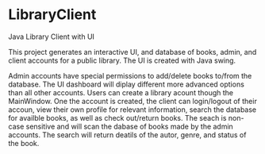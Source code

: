 # LibraryClient
Java Library Client with UI

This project generates an interactive UI, and database of books, admin, and client accounts for a public library. The UI is created with Java swing. 

Admin accounts have special permissions to add/delete books to/from the database. The UI dashboard will diplay different more advanced options than all other accounts.
Users can create a library acount though the MainWindow. One the account is created, the client can login/logout of their accoun, view their own profile for relevant information, search the database for availble books, as well as check out/return books. The seach is non-case sensitive and will scan the dabase of books made by the admin accounts. The search will return deatils of the autor, genre, and status of the book. 
